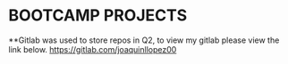 # BOOTCAMP PROJECTS

**Gitlab was used to store repos in Q2, to view my gitlab please view the link below.
https://gitlab.com/joaquinllopez00

